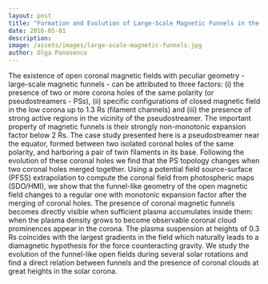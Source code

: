 ```yaml
---
layout: post
title: "Formation and Evolution of Large-Scale Magnetic Funnels in the Solar Corona"
date: 2016-05-01
description: 
image: /assets/images/large-scale-magnetic-funnels.jpg
author: Olga Panasenco
---
```

The existence of open coronal magnetic fields with peculiar geometry - large-scale magnetic funnels - can be attributed to three factors: (i) the presence of two or more corona holes of the same polarity (or pseudostreamers - PSs), (ii) specific configurations of closed magnetic field in the low corona up to 1.3 Rs (filament channels) and (iii) the presence of strong active regions in the vicinity of the pseudostreamer. The important property of magnetic funnels is their strongly non-monotonic expansion factor below 2 Rs. The case study presented here is a pseudostreamer near the equator, formed between two isolated coronal holes of the same polarity, and harboring a pair of twin filaments in its base. Following the evolution of these coronal holes we find that the PS topology changes when two coronal holes merged together. Using a potential field source-surface (PFSS) extrapolation to compute the coronal field from photospheric maps (SDO/HMI), we show that the funnel-like geometry of the open magnetic field changes to a regular one with monotonic expansion factor after the merging of coronal holes. The presence of coronal magnetic funnels becomes directly visible when sufficient plasma accumulates inside them: when the plasma density grows to become observable coronal cloud prominences appear in the corona. The plasma suspension at heights of 0.3 Rs coincides with the largest gradients in the field which naturally leads to a diamagnetic hypothesis for the force counteracting gravity. We study the evolution of the funnel-like open fields during several solar rotations and find a direct relation between funnels and the presence of coronal clouds at great heights in the solar corona. 
